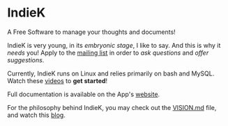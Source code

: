 # IndieK
A Free Software to manage your thoughts and documents!

IndieK is very young, in its _embryonic stage_, I like to say. And this is why it _needs_ you! Apply to the [mailing list](https://groups.google.com/forum/#!forum/indiek) in order to _ask questions_ and _offer suggestions_.

Currently, IndieK runs on Linux and relies primarily on bash and MySQL. Watch these [videos](https://www.youtube.com/watch?v=XSA4KEFhVLk&list=PLJhmxsk-_V30bt1XSgXav3dLp0qyEegnD) to **get started**!

Full documentation is available on the App's [website](https://aernesto.github.io/IndieK/).

For the philosophy behind IndieK, you may check out the [VISION.md](https://github.com/aernesto/IndieK/blob/master/VISION.md) file, and watch this [blog](https://adrianblogtech.wordpress.com/).
